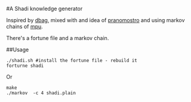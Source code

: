 #A Shadi knowledge generator

Inspired by [dbag](https://github.com/iotek/dbag/), mixed with and idea of
[pranomostro](https://nixers.net/showthread.php?tid=1872) and using markov
chains of [mpu](http://c9x.me/cbits/).

There's a fortune file and a markov chain.

##Usage

```
./shadi.sh #install the fortune file - rebuild it
forturne shadi
```

Or

```
make
./markov  -c 4 shadi.plain
```
